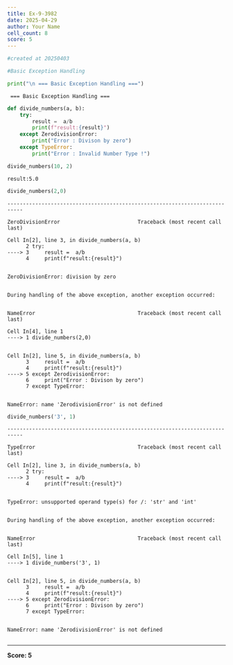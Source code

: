 ```yaml
---
title: Ex-9-3982
date: 2025-04-29
author: Your Name
cell_count: 8
score: 5
---
```


```python
#created at 20250403
```


```python
#Basic Exception Handling
```


```python
print("\n === Basic Exception Handling ===")
```

    
     === Basic Exception Handling ===



```python
def divide_numbers(a, b):
    try:
        result =  a/b
        print(f"result:{result}")
    except ZerodivisionError:
        print("Error : Divison by zero")
    except TypeError:
        print("Error : Invalid Number Type !")
```


```python
divide_numbers(10, 2)
```

    result:5.0



```python
divide_numbers(2,0)
```


    ---------------------------------------------------------------------------

    ZeroDivisionError                         Traceback (most recent call last)

    Cell In[2], line 3, in divide_numbers(a, b)
          2 try:
    ----> 3     result =  a/b
          4     print(f"result:{result}")


    ZeroDivisionError: division by zero

    
    During handling of the above exception, another exception occurred:


    NameError                                 Traceback (most recent call last)

    Cell In[4], line 1
    ----> 1 divide_numbers(2,0)


    Cell In[2], line 5, in divide_numbers(a, b)
          3     result =  a/b
          4     print(f"result:{result}")
    ----> 5 except ZerodivisionError:
          6     print("Error : Divison by zero")
          7 except TypeError:


    NameError: name 'ZerodivisionError' is not defined



```python
divide_numbers('3', 1)
```


    ---------------------------------------------------------------------------

    TypeError                                 Traceback (most recent call last)

    Cell In[2], line 3, in divide_numbers(a, b)
          2 try:
    ----> 3     result =  a/b
          4     print(f"result:{result}")


    TypeError: unsupported operand type(s) for /: 'str' and 'int'

    
    During handling of the above exception, another exception occurred:


    NameError                                 Traceback (most recent call last)

    Cell In[5], line 1
    ----> 1 divide_numbers('3', 1)


    Cell In[2], line 5, in divide_numbers(a, b)
          3     result =  a/b
          4     print(f"result:{result}")
    ----> 5 except ZerodivisionError:
          6     print("Error : Divison by zero")
          7 except TypeError:


    NameError: name 'ZerodivisionError' is not defined



```python

```


---
**Score: 5**